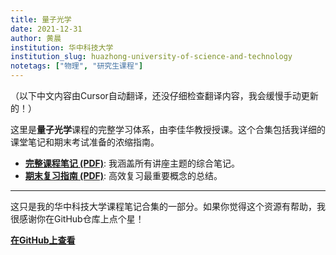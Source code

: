```yaml
---
title: 量子光学
date: 2021-12-31
author: 黄晨
institution: 华中科技大学
institution_slug: huazhong-university-of-science-and-technology
notetags: ["物理", "研究生课程"]
---
```


（以下中文内容由Cursor自动翻译，还没仔细检查翻译内容，我会缓慢手动更新的！）

这里是**量子光学**课程的完整学习体系，由李佳华教授授课。这个合集包括我详细的课堂笔记和期末考试准备的浓缩指南。

- [**完整课程笔记 (PDF)**](/notes/quantum-optics/pdf/quantum-optics.pdf): 我涵盖所有讲座主题的综合笔记。
- [**期末复习指南 (PDF)**](/notes/quantum-optics/pdf/review-quantum-optics.pdf): 高效复习最重要概念的总结。

---

这只是我的华中科技大学课程笔记合集的一部分。如果你觉得这个资源有帮助，我很感谢你在GitHub仓库上点个星！

[**在GitHub上查看**](https://github.com/chenx820/HUST-course-notes)
